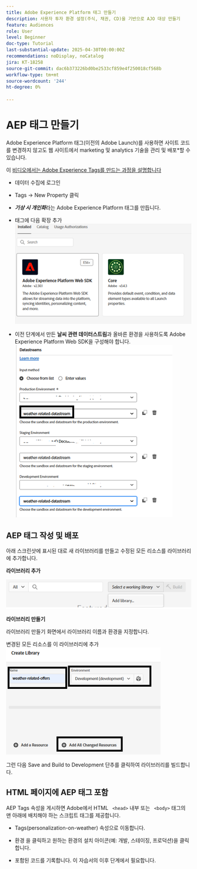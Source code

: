 ```yaml
---
title: Adobe Experience Platform 태그 만들기
description: 사용자 투자 환경 설정(주식, 채권, CD)을 기반으로 AJO 대상 만들기
feature: Audiences
role: User
level: Beginner
doc-type: Tutorial
last-substantial-update: 2025-04-30T00:00:00Z
recommendations: noDisplay, noCatalog
jira: KT-18258
source-git-commit: dac6b373226bd0be2533cf859e4f250018cf568b
workflow-type: tm+mt
source-wordcount: '244'
ht-degree: 0%

---
```


# AEP 태그 만들기

Adobe Experience Platform 태그(이전의 Adobe Launch)를 사용하면 사이트 코드를 변경하지 않고도 웹 사이트에서 marketing 및 analytics 기술을 관리 및 배포*할 수 있습니다.

이 [비디오에서는 Adobe Experience Tags를 만드는 과정을 설명합니다](https://experienceleague.adobe.com/en/playlists/experience-platform-get-started-with-tags)

* 데이터 수집에 로그인
* Tags -> New Property 클릭
* _**기상 시 개인화**_&#x200B;라는 Adobe Experience Platform 태그를 만듭니다.

* 태그에 다음 확장 추가
  ![tags-extensions](assets/tags-extensions1.png)

* 이전 단계에서 만든 **날씨 관련 데이터스트림**과 올바른 환경을 사용하도록 Adobe Experience Platform Web SDK을 구성해야 합니다.
  ![web-sdk-configuration](assets/tags-extensions.png)



## AEP 태그 작성 및 배포


아래 스크린샷에 표시된 대로 새 라이브러리를 만들고 수정된 모든 리소스를 라이브러리에 추가합니다.

**라이브러리 추가**

![new-library](assets/tag-add-library.png)

**라이브러리 만들기**

라이브러리 만들기 화면에서 라이브러리 이름과 환경을 지정합니다.

변경된 모든 리소스를 이 라이브러리에 추가
![tag-library](assets/tag-build-library.png)

그런 다음 Save and Build to Development 단추를 클릭하여 라이브러리를 빌드합니다.

## HTML 페이지에 AEP 태그 포함

AEP Tags 속성을 게시하면 Adobe에서 HTML ``` <head>``` 내부 또는 ``` <body>``` 태그의 맨 아래에 배치해야 하는 스크립트 태그를 제공합니다.

* Tags(personalization-on-weather) 속성으로 이동합니다.

* 환경 을 클릭하고 원하는 환경의 설치 아이콘(예: 개발, 스테이징, 프로덕션)을 클릭합니다.

* 포함된 코드를 기록합니다. 이 자습서의 이후 단계에서 필요합니다.
